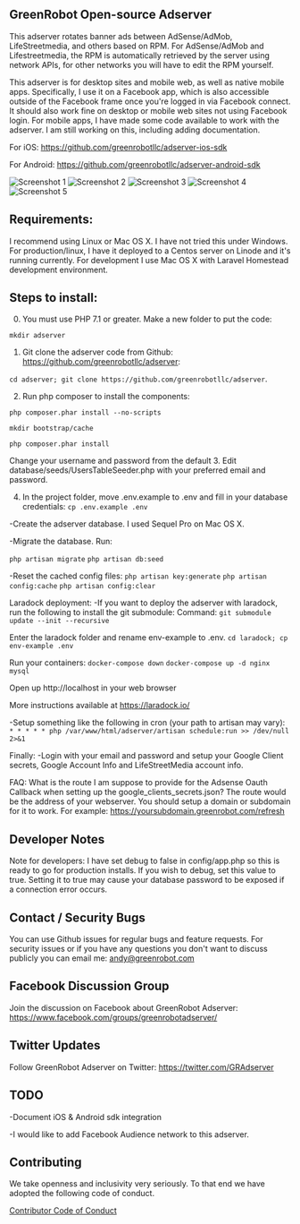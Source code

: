 ## GreenRobot Open-source Adserver
This adserver rotates banner ads between AdSense/AdMob, LifeStreetmedia, and others based on RPM. For AdSense/AdMob and Lifestreetmedia, the RPM is automatically retrieved by the server using network APIs, for other networks you will have to edit the RPM yourself.

This adserver is for desktop sites and mobile web, as well as native mobile apps.  Specifically, I use it on a Facebook app, which is also accessible outside of the Facebook frame once you're logged in via Facebook connect.  It should also work fine on desktop or mobile web sites not using Facebook login.  For mobile apps, I have made some code available to work with the adserver. I am still working on this, including adding documentation.

For iOS: https://github.com/greenrobotllc/adserver-ios-sdk

For Android: https://github.com/greenrobotllc/adserver-android-sdk

![Screenshot 1](https://raw.githubusercontent.com/greenrobotllc/adserver/master/sampleimages/image1.png)
![Screenshot 2](https://raw.githubusercontent.com/greenrobotllc/adserver/master/sampleimages/image2.png)
![Screenshot 3](https://raw.githubusercontent.com/greenrobotllc/adserver/master/sampleimages/image3.png)
![Screenshot 4](https://raw.githubusercontent.com/greenrobotllc/adserver/master/sampleimages/image4.png)
![Screenshot 5](https://raw.githubusercontent.com/greenrobotllc/adserver/master/sampleimages/image5.png)


## Requirements:
I recommend using Linux or Mac OS X. I have not tried this under Windows. For production/linux, I have it deployed to a Centos server on Linode and it's running currently. For development I use Mac OS X with Laravel Homestead development environment.

## Steps to install:
0. You must use PHP 7.1 or greater.
Make a new folder to put the code:

`mkdir adserver`

1. Git clone the adserver code from Github: https://github.com/greenrobotllc/adserver:

`cd adserver; git clone https://github.com/greenrobotllc/adserver`.

2. Run php composer to install the components:

`php composer.phar install --no-scripts`

`mkdir bootstrap/cache`

`php composer.phar install`

Change your username and password from the default
3. Edit database/seeds/UsersTableSeeder.php with your preferred email and password.

4. In the project folder, move .env.example to .env and fill in your database credentials:
`cp .env.example .env`

-Create the adserver database. I used Sequel Pro on Mac OS X.

-Migrate the database. Run:

`php artisan migrate`
`php artisan db:seed`


-Reset the cached config files:
`php artisan key:generate`
`php artisan config:cache`
`php artisan config:clear`


Laradock deployment:
-If you want to deploy the adserver with laradock, run the following to install the git submodule:
Command:
`git submodule update --init --recursive`

Enter the laradock folder and rename env-example to .env.
`cd laradock; cp env-example .env`

Run your containers:
`docker-compose down`
`docker-compose up -d nginx mysql`

Open up http://localhost in your web browser


More instructions available at https://laradock.io/


-Setup something like the following in cron (your path to artisan may vary): 
`* * * * * php /var/www/html/adserver/artisan schedule:run >> /dev/null 2>&1`


Finally:
-Login with your email and password and setup your Google Client secrets, Google Account Info and LifeStreetMedia account info.


FAQ:
What is the route I am suppose to provide for the Adsense Oauth Callback when setting up the google_clients_secrets.json? The route would be the address of your webserver. You should setup a domain or subdomain for it to work. For example: https://yoursubdomain.greenrobot.com/refresh


## Developer Notes
Note for developers: I have set debug to false in config/app.php so this is ready to go for production installs. If you wish to debug, set this value to true. Setting it to true may cause your database password to be exposed if a connection error occurs.

## Contact / Security Bugs
You can use Github issues for regular bugs and feature requests. For security issues or if you have any questions you don't want to discuss publicly you can email me: andy@greenrobot.com

## Facebook Discussion Group
Join the discussion on Facebook about GreenRobot Adserver: https://www.facebook.com/groups/greenrobotadserver/

## Twitter Updates
Follow GreenRobot Adserver on Twitter: https://twitter.com/GRAdserver


## TODO
-Document iOS & Android sdk integration

-I would like to add Facebook Audience network to this adserver.

## Contributing

We take openness and inclusivity very seriously. To that end we have adopted the following code of conduct.

[Contributor Code of Conduct](CODE_OF_CONDUCT.md)
